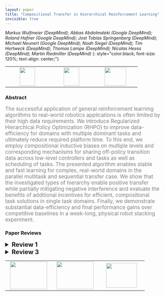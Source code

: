 ```yaml
---
layout: paper
title: "Compositional Transfer in Hierarchical Reinforcement Learning"
invisible: true
---
```

*Markus Wulfmeier (DeepMind); Abbas Abdolmaleki (Google DeepMind); Roland Hafner (Google DeepMind); Jost Tobias Springenberg (DeepMind); Michael Neunert (Google DeepMind); Noah Siegel (DeepMind); Tim Hertweck (DeepMind); Thomas Lampe (DeepMind); Nicolas Heess (DeepMind); Martin Riedmiller (DeepMind)*
{: style="color:black; font-size: 120%; text-align: center;"}

<table width="30%"> <tr>
<td style="width: 20%; text-align: center;"><a href="89"><img src="{{ site.baseurl }}/images/paper_link.png"
width = "50"  height = "60"/> </a> </td>

<td style="width: 20%; text-align: center;"><a href="https://sites.google.com/corp/view/rhpo"><img src="{{ site.baseurl }}/images/website_link.png"
width = "50"  height = "60"/> </a> </td>

<td style="width: 20%; text-align: center;"><a href="nan"><img src="{{ site.baseurl }}/images/pheedloop_link.png"
width = "70"  height = "60"/> </a> </td>

</tr></table>

### Abstract
<html><p style="color:gray; font-size: 120%; text-align: justified;">
The successful application of general reinforcement learning algorithms to real-world robotics applications is often limited by their high data requirements. We introduce Regularized Hierarchical Policy Optimization (RHPO) to improve data-efficiency for domains with multiple dominant tasks and ultimately reduce required platform time. To this end, we employ compositional inductive biases on multiple levels and corresponding mechanisms for sharing off-policy transition data across low-level controllers and tasks as well as scheduling of tasks. The presented algorithm enables stable and fast learning for complex, real-world domains in the parallel multitask and sequential transfer case. We show that the investigated types of hierarchy enable positive transfer while partially mitigating negative interference and evaluate the benefits of additional incentives for efficient, compositional task solutions in single task domains. Finally, we demonstrate substantial data-efficiency and final performance gains over competitive baselines in a week-long, physical robot stacking experiment. 
</p></html>

### Paper Reviews
<details><summary style="font-size:20px;"><b> Review 1</b></summary>
<p style="color:gray; font-size: 120%; text-align: justified;">
The authors propose an interesting approach to HRL and present a well-thought out approach to the problem of compositionally learning skills and their sequencing. The preliminary and methods sections are well-written and descriptive of the approach and extensive simulation and ablation studies are done. The approach is promising and I look forward to future iterations of it.Regarding the technical content of the paper, I have two comments that may improve the paper if addressed. First, the authors acknowledge that the number of components have to be specified externally and demonstrate robustness in the appendix. However, the tasks studied and tested on are all within distribution and I wonder how well the approach would work for out of distribution tasks or variations. For example, if the block sizes were to change or their physical properties altered, or if the task was to make pyramids instead of a vertical stack, or to balance a block on its edge as its side rests on another block, how well would the sub-policies learned generalize?Second, the approach’s sample-efficiency is clearly demonstrated when significant sequential sub-tasks are required to achieve a specific over-all task (see Fig. 3 Fig. 4 lower panels). I am curious why the authors did not choose to benchmark their approaches against the 3 citations below rather than the monolithic SAC or SAC-Independent. Comparing policies with additional information (existence and number of components) to those without would expect to yield performance increases (which is great); however, it would not necessarily demonstrate state-of-the-art results. I understand that implementing other people’s work may prove a significant challenge, but it would be great if it were possible to see the relative performance of the approaches. I am also curious, in the cases were the policies do not asymptote to the same expected return, is the optimal solution actually found, or a refactoring/change of components may yield a better policy with higher expected return?@inproceedings{kulkarni2016hierarchical,  title={Hierarchical deep reinforcement learning: Integrating temporal abstraction and intrinsic motivation},  author={Kulkarni, Tejas D and Narasimhan, Karthik and Saeedi, Ardavan and Tenenbaum, Josh},  booktitle={Advances in neural information processing systems},  pages={3675--3683},  year={2016}}@inproceedings{vezhnevets2017feudal,  title={Feudal networks for hierarchical reinforcement learning},  author={Vezhnevets, Alexander Sasha and Osindero, Simon and Schaul, Tom and Heess, Nicolas and Jaderberg, Max and Silver, David and Kavukcuoglu, Koray},  booktitle={Proceedings of the 34th International Conference on Machine Learning-Volume 70},  pages={3540--3549},  year={2017},  organization={JMLR. org}}@inproceedings{nachum2018data,  title={Data-efficient hierarchical reinforcement learning},  author={Nachum, Ofir and Gu, Shixiang Shane and Lee, Honglak and Levine, Sergey},  booktitle={Advances in Neural Information Processing Systems},  pages={3303--3313},  year={2018}}
</p> </details>

<details><summary style="font-size:20px;"><b> Review 3</b></summary>
<p style="color:gray; font-size: 120%; text-align: justified;">
This paper proposes a way to train a hierarchical policy with compositional structure from off-policy data and in a multi-task setting.The proposed structure factorizes the policy into a high-level one, which depends on the task index and determines a discrete option, and a low-level one, which is conditioned on high-level options but independent of tasks.To make training amenable, the paper proposes to first estimate a non-parametric policy as an intermediate goal from off-policy data (SAC-U learning), and then perform EM update to fit the target policy towards this goal.Both stages adopt trust-region-like constraints to regularize policy update for a robust optimization. The results, experimenting with piling and cleaning blocks in both simulation and real world, demonstrate the effectiveness of proposed compositional hierarchy and policy shift constraints.The clarity of the paper is okay. The authors are trying to condensate many things to respect the page limit, with referring to many previous works and a lengthy appendix.I don't have much experience about specific techniques that are used as building blocks. Hence I didn't feel this is an easy read but was still able to get the main messages. The topic of improving data efficiency in robot learning is important and the idea of composing/transferring modular sub-task skills is not ground-breaking novel.However, the algorithm is developed with many practical considerations, such as allowing for off-policy data, flexible policy form, trust-region constraints and fewer asynchronous actors. These make a potential for the algorithm to be used as a standard framework.The experiments are thorough to me, especially the one-week long real robot experiment. The reviewer also appreciates the experiment details and assessment about the regularization sensitivity, which facilitate reproduction for ones having sufficient hardware. I roughly checked the derivations in the paper and appendix. Looked all right to me.It is not clear for me to see the point made in introduction (Page 1, 4th parag): "(3) switching between the execution of policies for different tasks within a single episode leads to effective exploration". There seems no related discussion about the exploration effectiveness in the experiment section. The results on multitask learning and composing low-level policies to solve new task show different difficulty levels of sub-tasks. It would be great that the authors could discuss the potential of conducting non-uniform task sampling, e.g. in the context of curriculum learning.Also, reporting statistics with 3 runs concerned me a little bit. I would suggest trying 5 or 10 random seeds, at least for the simulation experiments. Other minor issues:1. Annotations in Fig. 2 and Appendix Fig. 10 & 11 are hardly readable.2. Appendix, Page 1, last parag, "where \mathcal{D}...": should be \mathcal{T}.
</p> </details>

<table width="100%"><tr><td style="width: 30%; text-align: center;"><a href="{{ site.baseurl }}/program/papers/53"> <img src="{{ site.baseurl }}/images/previous_icon.png" width = "120"  height = "90"/> </a> </td>

<td style="width: 30%; text-align: center;"><a href="{{ site.baseurl }}/program/papers"> <img src="{{ site.baseurl }}/images/overview_icon.png" width = "120"  height = "90"/> </a> </td> 

<td style="width: 30%; text-align: center;"><a href="{{ site.baseurl }}/program/papers/55"> <img src="{{ site.baseurl }}/images/next_icon.png" width = "100"  height = "80"/> </a> </td> 

</tr></table>

